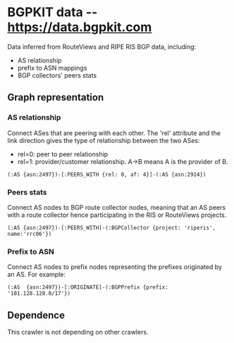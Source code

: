 # BGPKIT data -- https://data.bgpkit.com

Data inferred from RouteViews and RIPE RIS BGP data, including:
- AS relationship
- prefix to ASN mappings
- BGP collectors' peers stats


## Graph representation

### AS relationship
Connect ASes that are peering with each other. The 'rel' attribute and the link
direction gives the type of relationship between the two ASes:
- rel=0: peer to peer relationship
- rel=1: provider/customer relationship. A->B means A is the provider of B.

```
(:AS {asn:2497})-[:PEERS_WITH {rel: 0, af: 4}]-(:AS {asn:2914})
```


### Peers stats
Connect AS nodes to BGP route collector nodes, meaning that an AS peers with
a route collector hence participating in the RIS or RouteViews projects.

```
(:AS {asn:2497})-[:PEERS_WITH]-(:BGPCollector {project: 'riperis', name:'rrc06'})
```

### Prefix to ASN
Connect AS nodes to prefix nodes representing the prefixes originated by an AS.
For example:
```
(:AS  {asn:2497})-[:ORIGINATE]-(:BGPPrefix {prefix: '101.128.128.0/17'})
```

## Dependence

This crawler is not depending on other crawlers.
